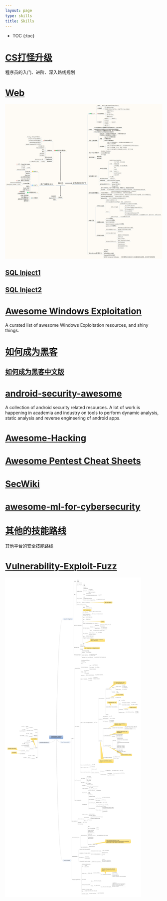 ```yaml
---
layout: page
type: skills
title: Skills
---
```


<!--more-->

* TOC
{:toc}

# [CS打怪升级](/misc/skills/skill_CS) 

程序员的入门、进阶、深入路线规划


# [Web]() 

![Websec](/img/skills/WebSec.png)

## [SQL Inject1](http://www.sqlinjectionwiki.com/) 

## [SQL Inject2](https://www.netsparker.com/blog/web-security/sql-injection-cheat-sheet/)

# [Awesome Windows Exploitation](/misc/skills/skill_WindowsExploitation) 

A curated list of awesome Windows Exploitation resources, and shiny things.

# [如何成为黑客](http://catb.org/~esr/faqs/hacker-howto.html)

## [如何成为黑客中文版](http://www.0x08.org/docs/hacker-howto.html)

# [android-security-awesome](/misc/skills/skill_android) 

A collection of android security related resources.
A lot of work is happening in academia and industry on tools to perform dynamic analysis, static analysis and reverse engineering of android apps.


# [Awesome-Hacking](https://github.com/Hack-with-Github/Awesome-Hacking/blob/master/README.md) 

# [Awesome Pentest Cheat Sheets](https://github.com/coreb1t/awesome-pentest-cheat-sheets/blob/master/README.md)

# [SecWiki](https://github.com/SecWiki)

# [awesome-ml-for-cybersecurity](https://github.com/jivoi/awesome-ml-for-cybersecurity)

# [其他的技能路线](/misc/skills/other_skills)

其他平台的安全技能路线


# [Vulnerability-Exploit-Fuzz](/misc/skills/other_skills)

![Vulnerability-Exploit-Fuzz-Mitigation-v1.3](/img/skills/Vulnerability-Exploit-Fuzz-Mitigation-v1.3.jpeg)
